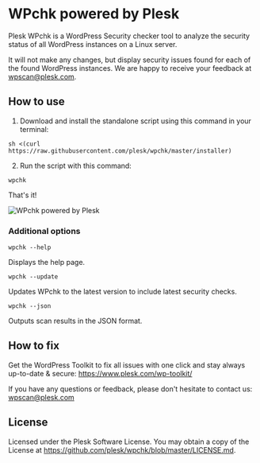# WPchk powered by Plesk

Plesk WPchk is a WordPress Security checker tool to analyze the security status of all WordPress instances on a Linux server.

It will not make any changes, but display security issues found for each of the found WordPress instances.
We are happy to receive your feedback at wpscan@plesk.com.

## How to use

1. Download and install the standalone script using this command in your terminal:

`sh <(curl https://raw.githubusercontent.com/plesk/wpchk/master/installer)`

2. Run the script with this command:

`wpchk`

That's it!

![WPchk powered by Plesk](https://raw.githubusercontent.com/plesk/wpchk/master/wpscan-screenshot.png)

### Additional options

`wpchk --help`

Displays the help page.

`wpchk --update`

Updates WPchk to the latest version to include latest security checks.

`wpchk --json`

Outputs scan results in the JSON format.

## How to fix

Get the WordPress Toolkit to fix all issues with one click and stay always up-to-date & secure: https://www.plesk.com/wp-toolkit/

If you have any questions or feedback, please don't hesitate to contact us: wpscan@plesk.com

## License

Licensed under the Plesk Software License. You may obtain a copy of the License at https://github.com/plesk/wpchk/blob/master/LICENSE.md.
